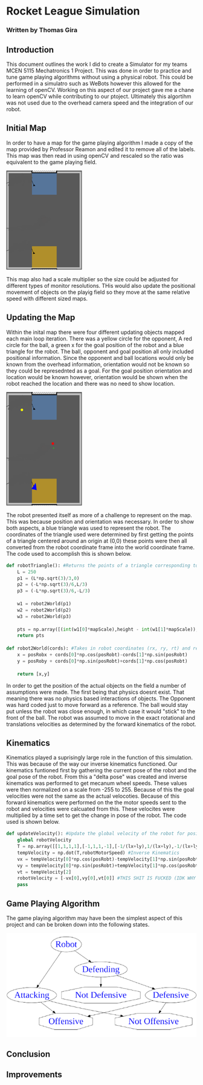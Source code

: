 # Rocket League Simulation
### Written by Thomas Gira

## Introduction
This document outlines the work I did to create a Simulator for my teams MCEN 5115 Mechatronics 1 Project. This was done in order to practice and tune game playing algorithms without using a physical robot. This could be performed in a simulatro such as WeBots however this allowed for the learning of openCV. Working on this aspect of our project gave me a chane to learn openCV while contributing to our ptoject. Ultimately this algortihm was not used due to the overhead camera speed and the integration of our robot.

## Initial Map
In order to have a map for the game playing algorithm I made a copy of the map provided by Professor Reamon and edited it to remove all of the labels. This map was then read in using openCV and rescaled so the ratio was equivalent to the game playing field.

<img src="Map.png" alt="Initial Map" width="200"/>

This map also had a scale multiplier so the size could be adjusted for different types of monitor resolutions. THis would also update the positional movement of objects on the playig field so they move at the same relative speed with different sized maps.

## Updating the Map
Within the inital map there were four different updating objects mapped each main loop iteration. There was a yellow circle for the opponent, A red circle for the ball, a green x for the goal position of the robot and a blue triangle for the robot. The ball, opponent and goal position all only included positional information. Since the opponent and ball locations would only be known from the overhead information, orientation would not be known so they could be represednted as a goal. For the goal position orientation and location would be known however, orientation would be shown when the robot reached the location and there was no need to show location.

<img src="updateMap.png" alt="Map with Objects" width="200"/>

The robot presented itself as more of a challenge to represent on the map. This was because position and orientation was necessary. In order to show both aspects, a blue triangle was used to represent the robot. The coordinates of the triangle used were determined by first getting the points of a triangle centered around an origin at (0,0) these points were then all converted from the robot coordinate frame into the world coordinate frame. The code used to accomplish this is shown below.

```python
def robotTriangle(): #Returns the points of a triangle corresponding to the robot's position and orientation.
    L = 250
    p1 = (L*np.sqrt(3)/3,0)
    p2 = (-L*np.sqrt(3)/6,L/3)
    p3 = (-L*np.sqrt(3)/6,-L/3)

    w1 = robot2World(p1)
    w2 = robot2World(p2)
    w3 = robot2World(p3)

    pts = np.array([(int(w1[0]*mapScale),height - int(w1[1]*mapScale)),(int(w2[0]*mapScale),height - int(w2[1]*mapScale)),(int(w3[0]*mapScale),height - int(w3[1]*mapScale))])
    return pts

def robot2World(cords): #Takes in robot coordinates (rx, ry, rt) and returns world coordinates (wx,wy,wt)
    x = posRobx + cords[0]*np.cos(posRobt)-cords[1]*np.sin(posRobt)
    y = posRoby + cords[0]*np.sin(posRobt)+cords[1]*np.cos(posRobt)

    return [x,y]
```

In order to get the position of the actual objects on the field a number of assumptions were made. The first being that physics doesnt exist. That meaning there was no physics based interactions of objects. The Opponent was hard coded just to move forward as a reference. The ball would stay put unless the robot was close enough, in which case it would "stick" to the front of the ball. The robot was assumed to move in the exact rotational and translations velocities as determined by the forward kinematics of the robot.

## Kinematics
Kinematics played a suprisingly large role in the function of this simulation. This was because of the way our inverse kinematics functioned. Our kinematics funtioned first by gathering the current pose of the robot and the goal pose of the robot. From this a "delta pose" was created and inverse kinematics was performed to get mecanum wheel speeds. These values were then normalized on a scale from -255 to 255. Because of this the goal velocities were not the same as the actual velocoties. Because of this forward kinematics were performed on the the motor speeds sent to the robot and velocities were calcuated from this. These velocites were multiplied by a time set to get the change in pose of the robot. The code used is shown below.

```python
def updateVelocity(): #Update the global velocity of the robot for positioning data
    global robotVelocity
    T = np.array([[1,1,1,1],[-1,1,1,-1],[-1/(lx+ly),1/(lx+ly),-1/(lx+ly),1/(lx+ly)]])/r #Translation matrix
    tempVelocity = np.dot(T,robotMotorSpeed) #Inverse Kinematics
    vx = tempVelocity[0]*np.cos(posRobt)-tempVelocity[1]*np.sin(posRobt)
    vy = tempVelocity[0]*np.sin(posRobt)+tempVelocity[1]*np.cos(posRobt)
    vt = tempVelocity[2]
    robotVelocity = [-vx[0],vy[0],vt[0]] #THIS SHIT IS FUCKED (IDK WHY ITS -vx)
    pass
```

## Game Playing Algorithm
The game playing algorithm may have been the simplest aspect of this project and can be broken down into the following states.

<img src='strategy-removebg-preview.png' alt = 'Strategy'/>

## Conclusion

## Improvements
